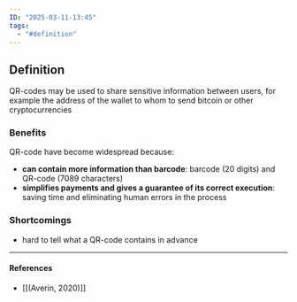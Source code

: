 ```yaml
---
ID: "2025-03-11-13:45"
tags:
  - "#definition"
---
```

## Definition

QR-codes may be used to share sensitive information between users,  for example the address of the wallet to whom to send bitcoin or other cryptocurrencies

### Benefits

QR-code have become widespread because:
- **can contain more information than barcode**: barcode (20 digits) and QR-code (7089 characters)
- **simplifies payments and gives a guarantee of its correct execution**: saving time and eliminating human errors in the process

### Shortcomings

- hard to tell what a QR-code contains in advance


---
#### References
- [[(Averin, 2020)]]